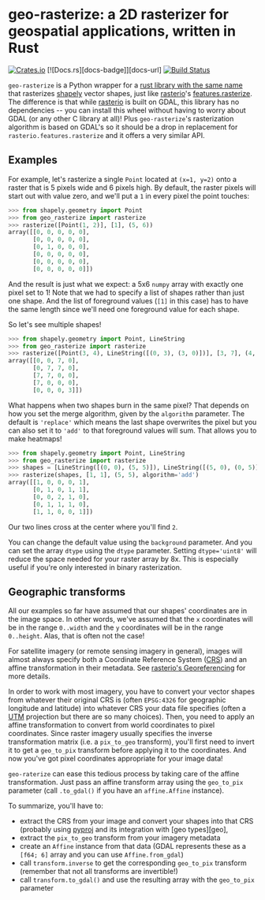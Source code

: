# geo-rasterize: a 2D rasterizer for geospatial applications, written in Rust

[![Crates.io][crates-badge]][crates-url]
[![Docs.rs][docs-badge]][docs-url]
[![Build Status][actions-badge]][actions-url]

<!-- add pypi badge first -->
[crates-badge]: https://img.shields.io/crates/v/py-geo-rasterize.svg
[crates-url]: https://crates.io/crates/py-geo-rasterize
[codecov-badge]: https://img.shields.io/codecov/c/github/msalib/py-geo-rasterize
[codecov-url]: https://app.codecov.io/gh/msalib/py-geo-rasterize/
[actions-badge]: https://github.com/msalib/py-geo-rasterize/actions/workflows/CI.yml/badge.svg
[actions-url]: https://github.com/msalib/py-geo-rasterize/actions?query=CI+branch%3Amain

`geo-rasterize` is a Python wrapper for a [rust library with the same
name](https://crates.io/crates/geo-rasterize) that rasterizes
[shapely](https://shapely.readthedocs.io/en/stable/project.html)
vector shapes, just like
[rasterio](https://rasterio.readthedocs.io/)'s
[features.rasterize](https://rasterio.readthedocs.io/en/latest/api/rasterio.features.html#rasterio.features.rasterize). The
difference is that while [rasterio](https://rasterio.readthedocs.io/)
is built on GDAL, this library has no dependencies -- you can install
this wheel without having to worry about GDAL (or any other C library
at all)! Plus `geo-rasterize`'s rasterization algorithm is based on
GDAL's so it should be a drop in replacement for
`rasterio.features.rasterize` and it offers a very similar API.

## Examples

For example, let's rasterize a single `Point` located at `(x=1, y=2)`
onto a raster that is 5 pixels wide and 6 pixels high. By default, the
raster pixels will start out with value zero, and we'll put a `1` in
every pixel the point touches:

```python
>>> from shapely.geometry import Point
>>> from geo_rasterize import rasterize
>>> rasterize([Point(1, 2)], [1], (5, 6))
array([[0, 0, 0, 0, 0],
       [0, 0, 0, 0, 0],
       [0, 1, 0, 0, 0],
       [0, 0, 0, 0, 0],
       [0, 0, 0, 0, 0],
       [0, 0, 0, 0, 0]])

```

And the result is just what we expect: a 5x6 `numpy` array with
exactly one pixel set to 1! Note that we had to specify a list of
shapes rather than just one shape. And the list of foreground values
(`[1]` in this case) has to have the same length since we'll need one
foreground value for each shape.

So let's see multiple shapes!
```python
>>> from shapely.geometry import Point, LineString
>>> from geo_rasterize import rasterize
>>> rasterize([Point(3, 4), LineString([(0, 3), (3, 0)])], [3, 7], (4, 5))
array([[0, 0, 7, 0],
       [0, 7, 7, 0],
       [7, 7, 0, 0],
       [7, 0, 0, 0],
       [0, 0, 0, 3]])

```

What happens when two shapes burn in the same pixel? That depends on
how you set the merge algorithm, given by the `algorithm`
parameter. The default is `'replace'` which means the last shape
overwrites the pixel but you can also set it to `'add'` to that
foreground values will sum. That allows you to make heatmaps!

```python
>>> from shapely.geometry import Point, LineString
>>> from geo_rasterize import rasterize
>>> shapes = [LineString([(0, 0), (5, 5)]), LineString([(5, 0), (0, 5)])]
>>> rasterize(shapes, [1, 1], (5, 5), algorithm='add')
array([[1, 0, 0, 0, 1],
       [0, 1, 0, 1, 1],
       [0, 0, 2, 1, 0],
       [0, 1, 1, 1, 0],
       [1, 1, 0, 0, 1]])

```

Our two lines cross at the center where you'll find `2`.

You can change the default value using the `background` parameter. And
you can set the array `dtype` using the `dtype` parameter. Setting
`dtype='uint8'` will reduce the space needed for your raster array by
8x. This is especially useful if you're only interested in binary
rasterization.

## Geographic transforms

All our examples so far have assumed that our shapes' coordinates are
in the image space. In other words, we've assumed that the `x`
coordinates will be in the range `0..width` and the `y` coordinates
will be in the range `0..height`. Alas, that is often not the case!

For satellite imagery (or remote sensing imagery in general), images
will almost always specify both a Coordinate Reference System
([CRS](https://en.wikipedia.org/wiki/Spatial_reference_system)) and an
affine transformation in their metadata. See [rasterio's
Georeferencing](https://rasterio.readthedocs.io/en/latest/topics/georeferencing.html)
for more details.

In order to work with most imagery, you have to convert your vector
shapes from whatever their original CRS is (often `EPSG:4326` for
geographic longitude and latitude) into whatever CRS your data file
specifies (often a
[UTM](https://en.wikipedia.org/wiki/Universal_Transverse_Mercator_coordinate_system)
projection but there are so many choices). Then, you need to apply an
affine transformation to convert from world coordinates to pixel
coordinates. Since raster imagery usually specifies the inverse
transformation matrix (i.e. a `pix_to_geo` transform), you'll first
need to invert it to get a `geo_to_pix` transform before applying it
to the coordinates. And now you've got pixel coordinates appropriate
for your image data!

`geo-raterize` can ease this tedious process by taking care of the
affine transformation. Just pass an affine transform array using the
`geo_to_pix` parameter (call `.to_gdal()` if you have an
`affine.Affine` instance).

To summarize, you'll have to:

* extract the CRS from your image and convert your shapes into that
  CRS (probably using [pyproj](https://pyproj4.github.io/pyproj/stable/)
  and its integration with [geo types][geo],
* extract the `pix_to_geo` transform from your imagery metadata
* create an `Affine` instance from that data (GDAL represents these
  as a `[f64; 6]` array and you can use `Affine.from_gdal`)
* call `transform.inverse` to get the corresponding `geo_to_pix`
  transform (remember that not all transforms are invertible!)
* call `transform.to_gdal()` and use the resulting array with the
  `geo_to_pix` parameter
